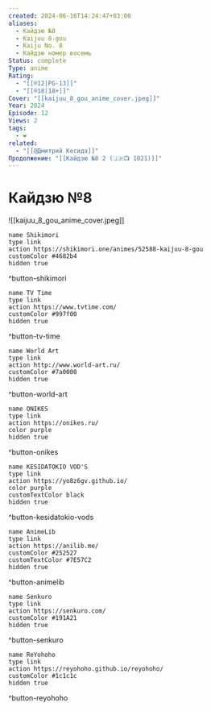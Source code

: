 ```yaml
---
created: 2024-06-16T14:24:47+03:00
aliases:
  - Кайдзю №8
  - Kaijuu 8-gou
  - Kaiju No. 8
  - Кайдзю номер восемь
Status: complete
Type: anime
Rating:
  - "[[®️12|PG-13]]"
  - "[[®️18|18+]]"
Cover: "[[kaijuu_8_gou_anime_cover.jpeg]]"
Year: 2024
Episode: 12
Views: 2
tags:
  - ❤
related:
  - "[[@Дмитрий Кесида]]"
Продолжение: "[[Кайдзю №8 2 (🇯🇵📺 1021)]]"
---
```


# Кайдзю №8

![[kaijuu_8_gou_anime_cover.jpeg]]


```button
name Shikimori
type link
action https://shikimori.one/animes/52588-kaijuu-8-gou
customColor #4682b4
hidden true
```
^button-shikimori

```button
name TV Time
type link
action https://www.tvtime.com/
customColor #997f00
hidden true
```
^button-tv-time

```button
name World Art
type link
action http://www.world-art.ru/
customColor #7a0000
hidden true
```
^button-world-art

```button
name ONIKES
type link
action https://onikes.ru/
color purple
hidden true
```
^button-onikes

```button
name KESIDATOKIO VOD'S
type link
action https://yo8z6gv.github.io/
color purple
customTextColor black
hidden true
```
^button-kesidatokio-vods

```button
name AnimeLib
type link
action https://anilib.me/
customColor #252527
customTextColor #7E57C2
hidden true
```
^button-animelib

```button
name Senkuro
type link
action https://senkuro.com/
customColor #191A21
hidden true
```
^button-senkuro

```button
name ReYohoho
type link
action https://reyohoho.github.io/reyohoho/
customColor #1c1c1c
hidden true
```
^button-reyohoho
